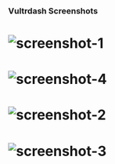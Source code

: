 ### Vultrdash Screenshots

# ![screenshot-1](https://raw.githubusercontent.com/Qoraiche/Vultrdash/master/demo-screenshots/screenshot-2.png)

# ![screenshot-4](https://raw.githubusercontent.com/Qoraiche/Vultrdash/master/demo-screenshots/screenshot-5.png)

# ![screenshot-2](https://raw.githubusercontent.com/Qoraiche/Vultrdash/master/demo-screenshots/screenshot-3.png)

# ![screenshot-3](https://raw.githubusercontent.com/Qoraiche/Vultrdash/master/demo-screenshots/screenshot-4.png)